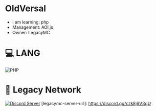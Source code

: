 # OldVersal
- I am learning: php
- Management: AOI.js
- Owner: LegacyMC
# 💻 LANG
![PHP](https://img.shields.io/badge/php-%23777BB4.svg?style=for-the-badge&logo=php&logoColor=white)
# 🌌 Legacy Network
[![Discord Server](https://img.shields.io/discord/773352845738115102?color=5865F2)](https://discord.gg/czk8j6V3gU)
[legacymc-server-url]: https://discord.gg/czk8j6V3gU
